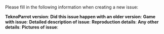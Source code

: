 Please fill in the following information when creating a new issue:

**TeknoParrot version**:
**Did this issue happen with an older version**:
**Game with issue**:
**Detailed description of issue**:
**Reproduction details**:
**Any other details**:
**Pictures of issue**: